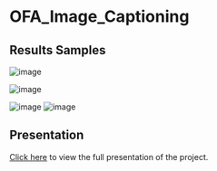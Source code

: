 # OFA_Image_Captioning

## Results Samples

![image](https://github.com/Khaled110/Image_Captioning/assets/49573699/9576047c-d02b-4d94-90fb-e90a0e659230)

![image](https://github.com/Khaled110/Image_Captioning/assets/49573699/231835f1-2b6c-45de-8215-90cfbce399af)

![image](https://github.com/Khaled110/Image_Captioning/assets/49573699/5c6772b6-6ca4-4c66-a642-1bda7f0c013b)
![image](https://github.com/Khaled110/Image_Captioning/assets/49573699/8bd97a88-4d8c-44d2-8e08-c212ee50985f)


## Presentation
[Click here](https://docs.google.com/presentation/d/1hDFPvIeT0yTQZFu2nH0tG-8uv3OLfIIcD6u9SzgwyEk/edit?usp=sharing) to view the full presentation of the project.
